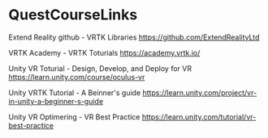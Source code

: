 # QuestCourseLinks

Extend Reality github - VRTK Libraries
https://github.com/ExtendRealityLtd

VRTK Academy - VRTK Toturials
https://academy.vrtk.io/

Unity VR Toturial - Design, Develop, and Deploy for VR
https://learn.unity.com/course/oculus-vr

Unity VRTK Tutorial - A Beinner's guide
https://learn.unity.com/project/vr-in-unity-a-beginner-s-guide

Unity VR Optimering - VR Best Practice
https://learn.unity.com/tutorial/vr-best-practice

